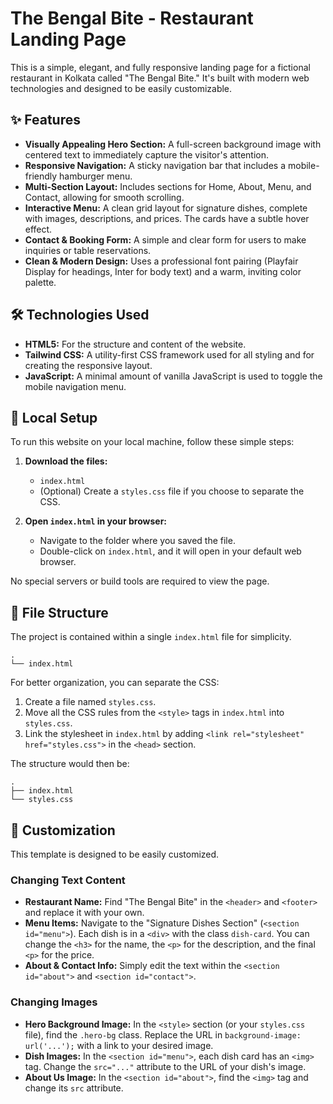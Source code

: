 # The Bengal Bite - Restaurant Landing Page

This is a simple, elegant, and fully responsive landing page for a fictional restaurant in Kolkata called "The Bengal Bite." It's built with modern web technologies and designed to be easily customizable.

## ✨ Features

* **Visually Appealing Hero Section:** A full-screen background image with centered text to immediately capture the visitor's attention.
* **Responsive Navigation:** A sticky navigation bar that includes a mobile-friendly hamburger menu.
* **Multi-Section Layout:** Includes sections for Home, About, Menu, and Contact, allowing for smooth scrolling.
* **Interactive Menu:** A clean grid layout for signature dishes, complete with images, descriptions, and prices. The cards have a subtle hover effect.
* **Contact & Booking Form:** A simple and clear form for users to make inquiries or table reservations.
* **Clean & Modern Design:** Uses a professional font pairing (Playfair Display for headings, Inter for body text) and a warm, inviting color palette.

## 🛠️ Technologies Used

* **HTML5:** For the structure and content of the website.
* **Tailwind CSS:** A utility-first CSS framework used for all styling and for creating the responsive layout.
* **JavaScript:** A minimal amount of vanilla JavaScript is used to toggle the mobile navigation menu.

## 🚀 Local Setup

To run this website on your local machine, follow these simple steps:

1.  **Download the files:**
    * `index.html`
    * (Optional) Create a `styles.css` file if you choose to separate the CSS.

2.  **Open `index.html` in your browser:**
    * Navigate to the folder where you saved the file.
    * Double-click on `index.html`, and it will open in your default web browser.

No special servers or build tools are required to view the page.

## 📂 File Structure

The project is contained within a single `index.html` file for simplicity.

```
.
└── index.html
```

For better organization, you can separate the CSS:

1.  Create a file named `styles.css`.
2.  Move all the CSS rules from the `<style>` tags in `index.html` into `styles.css`.
3.  Link the stylesheet in `index.html` by adding `<link rel="stylesheet" href="styles.css">` in the `<head>` section.

The structure would then be:

```
.
├── index.html
└── styles.css
```

## 🎨 Customization

This template is designed to be easily customized.

### Changing Text Content

* **Restaurant Name:** Find "The Bengal Bite" in the `<header>` and `<footer>` and replace it with your own.
* **Menu Items:** Navigate to the "Signature Dishes Section" (`<section id="menu">`). Each dish is in a `<div>` with the class `dish-card`. You can change the `<h3>` for the name, the `<p>` for the description, and the final `<p>` for the price.
* **About & Contact Info:** Simply edit the text within the `<section id="about">` and `<section id="contact">`.

### Changing Images

* **Hero Background Image:** In the `<style>` section (or your `styles.css` file), find the `.hero-bg` class. Replace the URL in `background-image: url('...');` with a link to your desired image.
* **Dish Images:** In the `<section id="menu">`, each dish card has an `<img>` tag. Change the `src="..."` attribute to the URL of your dish's image.
* **About Us Image:** In the `<section id="about">`, find the `<img>` tag and change its `src` attribute.
